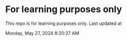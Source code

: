 # For learning purposes only
This repo is for learning purposes only.
Last updated at

Monday, May 27, 2024 8:20:27 AM

